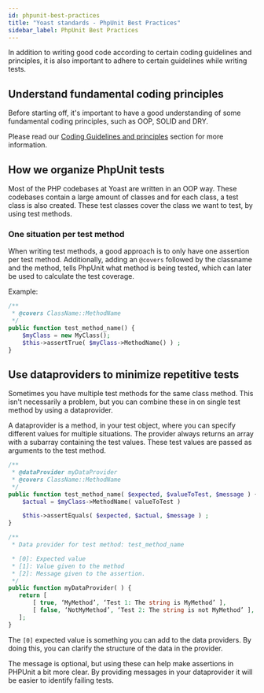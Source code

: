 ```yaml
---
id: phpunit-best-practices
title: "Yoast standards - PhpUnit Best Practices"
sidebar_label: PhpUnit Best Practices
---
```


In addition to writing good code according to certain coding guidelines and principles, it is also important to adhere to certain guidelines while writing tests.

## Understand fundamental coding principles

Before starting off, it's important to have a good understanding of some fundamental coding principles, such as OOP, SOLID and DRY.
 
Please read our [Coding Guidelines and principles](https://developer.yoast.com/development/standards/coding-guidelines-and-principles/) section for more information.

## How we organize PhpUnit tests

Most of the PHP codebases at Yoast are written in an OOP way. These codebases contain a large amount of classes and for each class, a test class is also created. 
These test classes cover the class we want to test, by using test methods. 

### One situation per test method

When writing test methods, a good approach is to only have one assertion per test method. Additionally, adding an `@covers` followed by the classname and the method, tells PhpUnit what method is being tested, which can later be used to calculate the test coverage.

Example:

```php
/**
 * @covers ClassName::MethodName
 */
public function test_method_name() {
    $myClass = new MyClass();
    $this->assertTrue( $myClass->MethodName() ) ; 
}
```

## Use dataproviders to minimize repetitive tests

Sometimes you have multiple test methods for the same class method. This isn't necessarily a problem, but you can combine these in on single test method by using a dataprovider. 

A dataprovider is a method, in your test object, where you can specify different values for multiple situations. 
The provider always returns an array with a subarray containing the test values. These test values are passed as arguments to the test method.

```php
/**
 * @dataProvider myDataProvider
 * @covers ClassName::MethodName
 */
public function test_method_name( $expected, $valueToTest, $message ) {
    $actual = $myClass->MethodName( valueToTest )

    $this->assertEquals( $expected, $actual, $message ) ; 
}

/**
 * Data provider for test method: test_method_name

 * [0]: Expected value
 * [1]: Value given to the method
 * [2]: Message given to the assertion. 
 */
public function myDataProvider( ) {
   return [
       [ true, ‘MyMethod’, ‘Test 1: The string is MyMethod’ ],
       [ false, ‘NotMyMethod’, ‘Test 2: The string is not MyMethod’ ],
   ];
}
```
The `[0]` expected value is something you can add to the data providers. By doing this, you can clarify the structure of the data in the provider. 

The message is optional, but using these can help make assertions in PHPUnit a bit more clear. By providing messages in your dataprovider it will be easier to identify failing tests.  
